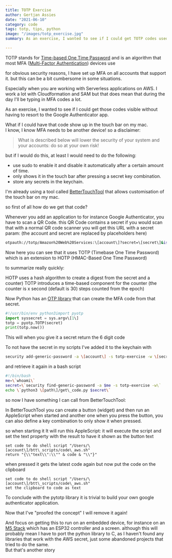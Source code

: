 ```yaml
---
title: TOTP Exercise
author: Gertjan Assies
date: "2021-06-10"
category: code
tags: totp, tips, python
image: "/images/totp_exercise.jpg"
summary: As an exercise, I wanted to see if I could get TOTP codes used for multi factor authentication visible without having to resort to the Google Authenticator app.

---
```


TOTP stands for [Time-based One Time Password](https://en.wikipedia.org/wiki/Time-based_One-Time_Password) and is an algorithm that most MFA ([Multi-Factor Authentication](https://en.wikipedia.org/wiki/Multi-factor_authentication)) devices use

for obvious security reasons, I have set up MFA on all accounts that support it. but this can be a bit cumbersome in some situations.

Especially when you are working with Serverless applications on AWS. I work a lot with Cloudformation and SAM but that does mean that during the day I'll be typing in MFA codes a lot.

As an exercise, I wanted to see if I could get those codes visible without having to resort to the Google Authenticator app.

What if I could have that code show up in the touch bar on my mac.  
I know, I know MFA needs to be another device! so a disclaimer:

> What is described below will lower the security of your system and your accounts: do so at your own risk!

but if I would do this, at least I would need to do the following:

* use sudo to enable it and disable it automatically after a certain amount of time.
* only shows it in the touch bar after pressing a secret key combination.
* store any secrets in the keychain.

I'm already using a tool called [BetterTouchTool](https://folivora.ai/) that allows customisation of the touch bar on my mac.

so first of all how do we get that code?

Whenever you add an application to for instance Google Authenticator, you have to scan a QR Code. this QR Code contains a secret if you would scan that with a normal QR code scanner you will get this URL with a secret param: (the account and secret are replaced by placeholders here)

```sh
otpauth://totp/Amazon%20Web%20Services:\[account\]?secret=\[secret\]&issuer=Amazon%20Web%20Services
```

Now here you can see that it uses TOTP (Timebase One Time Password) which is an extension to HOTP (HMAC-Based One Time Password)

to summarize really quickly:

HOTP uses a hash algorithm to create a digest from the secret and a counter) TOTP introduces a time-based component for the counter (the counter is x second (default is 30) steps counted from the epoch)

Now Python has an [OTP library](https://github.com/pyauth/pyotp) that can create the MFA code from that secret.

```python
#!/usr/bin/env python3import pyotp  
import syssecret = sys.argv\[1\]  
totp = pyotp.TOTP(secret)  
print(totp.now())
```

This will when you give it a secret return the 6 digit code

To not have the secret in my scripts I've added it to the keychain with

```sh
security add-generic-password -a \[account\] -s totp-exercise -w \[secret\]
```

and retrieve it again in a bash script

```bash
#!/bin/bash  
me=\`whoami\`  
secret=\`security find-generic-password -a $me -s totp-exercise -w\`  
echo \`python3 \[path\]/get\_code.py $secret\`
```

so now I have something I can call from BetterTouchTool:

In BetterTouchTool you can create a button (widget) and then run an AppleScript when started and another one when you press the button, you can also define a key combination to only show it when pressed.

so when starting it It will run this AppleScript: it will execute the script and set the text property with the result to have it shown as the button text

```applescript  
set code to do shell script "/Users/\[account\]/btt\_scripts/code\_aws.sh"  
return "{\\"text\\":\\"" & code & "\\"}"
```

when pressed it gets the latest code again but now put the code on the clipboard

```applescript
set code to do shell script "/Users/\[account\]/btt\_scripts/code\_aws.sh"  
set the clipboard to code as text
```

To conclude with the pytotp library it is trivial to build your own google authenticator application.

Now that I've "proofed the concept" I will remove it again!

And focus on getting this to run on an embedded device, for instance on an [M5 Stack](https://m5stack.com/) which has an ESP32 controller and a screen. although this will probably mean I have to port the python library to C, as I haven't found any libraries that work with the AWS secret, just some abandoned projects that tried to do the same.  
But that's another story
